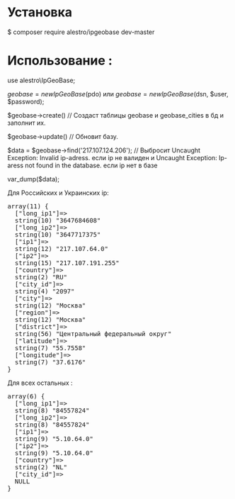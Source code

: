 # Установка 

$ composer require alestro/ipgeobase dev-master

# Использование :

use alestro\IpGeoBase;

$geobase = new IpGeoBase($pdo) или $geobase = new IpGeoBase($dsn, $user, $password);

$geobase->create() // Создаст таблицы geobase и geobase_cities в бд и заполнит их.

$geobase->update() // Обновит базу.

$data = $geobase->find('217.107.124.206'); // Выбросит Uncaught Exception: Invalid ip-adress. если ip не валиден и Uncaught Exception: Ip-aress not found in the database. если ip нет в базе

var_dump($data);

Для Российских и Украинских ip:
<pre>
array(11) {
  ["long_ip1"]=>
  string(10) "3647684608"
  ["long_ip2"]=>
  string(10) "3647717375"
  ["ip1"]=>
  string(12) "217.107.64.0"
  ["ip2"]=>
  string(15) "217.107.191.255"
  ["country"]=>
  string(2) "RU"
  ["city_id"]=>
  string(4) "2097"
  ["city"]=>
  string(12) "Москва"
  ["region"]=>
  string(12) "Москва"
  ["district"]=>
  string(56) "Центральный федеральный округ"
  ["latitude"]=>
  string(7) "55.7558"
  ["longitude"]=>
  string(7) "37.6176"
}
</pre>

Для всех остальных :
<pre>
array(6) {
  ["long_ip1"]=>
  string(8) "84557824"
  ["long_ip2"]=>
  string(8) "84557824"
  ["ip1"]=>
  string(9) "5.10.64.0"
  ["ip2"]=>
  string(9) "5.10.64.0"
  ["country"]=>
  string(2) "NL"
  ["city_id"]=>
  NULL
}
</pre>

